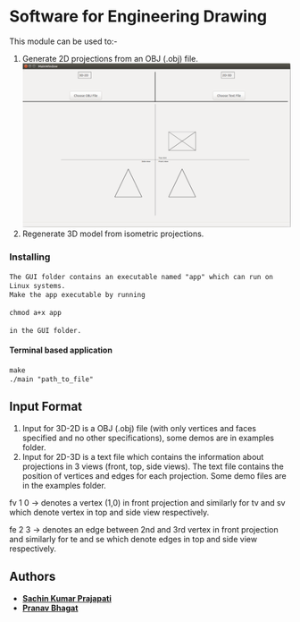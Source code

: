 # Software for Engineering Drawing
This module can be used to:-
1) Generate 2D projections from an OBJ (.obj) file.
![Projections](/doc/3d-2d.png?raw=true "Projections")
2) Regenerate 3D model from isometric projections.

### Installing

	The GUI folder contains an executable named "app" which can run on Linux systems. 
	Make the app executable by running 

	chmod a+x app

	in the GUI folder.
	
	
#### Terminal based application ####
```
make
./main "path_to_file"

```

## Input Format
1) Input for 3D-2D is a OBJ (.obj) file (with only vertices and faces specified and no other specifications), some demos are in examples folder.
2) Input for 2D-3D is a text file which contains the information about projections in 3 views (front, top, side views). The text file contains the position of vertices and edges for each projection. Some demo files are in the examples folder.


fv 1 0 -> denotes a vertex (1,0) in front projection and similarly for tv and sv which denote vertex in top and side view respectively.  


fe 2 3 -> denotes an edge between 2nd and 3rd vertex in front projection and similarly for te and se which denote edges in top and side view respectively.

## Authors

* **[Sachin Kumar Prajapati](https://github.com/prajapati-sachin)**
* **[Pranav Bhagat](https://github.com/pranavbhagat5)**
